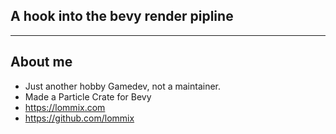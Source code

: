 ## A hook into the bevy render pipline

---

## About me

-   Just another hobby Gamedev, not a maintainer.
-   Made a Particle Crate for Bevy
-   https://lommix.com
-   https://github.com/lommix
